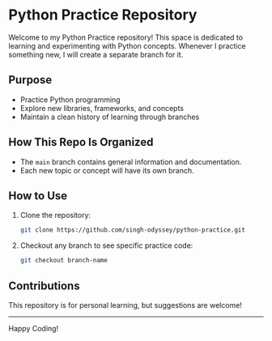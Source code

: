 # Python Practice Repository

Welcome to my Python Practice repository! This space is dedicated to learning and experimenting with Python concepts. Whenever I practice something new, I will create a separate branch for it.

## Purpose

- Practice Python programming
- Explore new libraries, frameworks, and concepts
- Maintain a clean history of learning through branches

## How This Repo Is Organized

- The `main` branch contains general information and documentation.
- Each new topic or concept will have its own branch.

## How to Use

1. Clone the repository:
    ```bash
    git clone https://github.com/singh-odyssey/python-practice.git
    ```
2. Checkout any branch to see specific practice code:
    ```bash
    git checkout branch-name
    ```

## Contributions

This repository is for personal learning, but suggestions are welcome!

---

Happy Coding!
